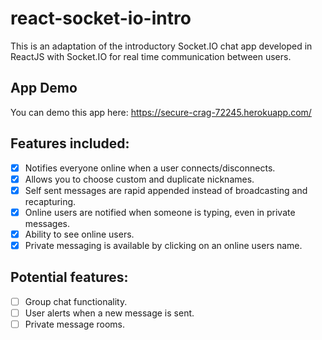 # react-socket-io-intro
This is an adaptation of the introductory Socket.IO chat app developed in ReactJS with Socket.IO for real time communication 
between users. 

## App Demo
You can demo this app here: https://secure-crag-72245.herokuapp.com/

## Features included:
- [x] Notifies everyone online when a user connects/disconnects. 
- [x] Allows you to choose custom and duplicate nicknames.
- [x] Self sent messages are rapid appended instead of broadcasting and recapturing.
- [x] Online users are notified when someone is typing, even in private messages.
- [x] Ability to see online users.
- [x] Private messaging is available by clicking on an online users name.

## Potential features:
- [ ] Group chat functionality.
- [ ] User alerts when a new message is sent.
- [ ] Private message rooms.
